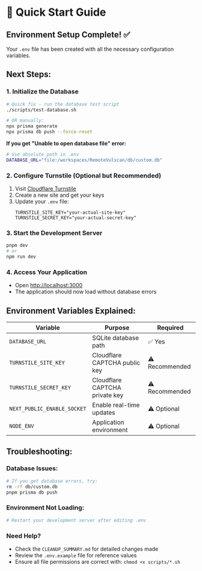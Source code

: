 # 🚀 Quick Start Guide

## Environment Setup Complete! ✅

Your `.env` file has been created with all the necessary configuration variables.

## Next Steps:

### 1. **Initialize the Database**
```bash
# Quick fix - run the database test script
./scripts/test-database.sh

# OR manually:
npx prisma generate
npx prisma db push --force-reset
```

**If you get "Unable to open database file" error:**
```bash
# Use absolute path in .env
DATABASE_URL="file:/workspaces/RemoteVulscan/db/custom.db"
```

### 2. **Configure Turnstile (Optional but Recommended)**
1. Visit [Cloudflare Turnstile](https://developers.cloudflare.com/turnstile/get-started/)
2. Create a new site and get your keys
3. Update your `.env` file:
   ```env
   TURNSTILE_SITE_KEY="your-actual-site-key"
   TURNSTILE_SECRET_KEY="your-actual-secret-key"
   ```

### 3. **Start the Development Server**
```bash
pnpm dev
# or
npm run dev
```

### 4. **Access Your Application**
- Open [http://localhost:3000](http://localhost:3000)
- The application should now load without database errors

## Environment Variables Explained:

| Variable | Purpose | Required |
|----------|---------|----------|
| `DATABASE_URL` | SQLite database path | ✅ Yes |
| `TURNSTILE_SITE_KEY` | Cloudflare CAPTCHA public key | ⚠️ Recommended |
| `TURNSTILE_SECRET_KEY` | Cloudflare CAPTCHA private key | ⚠️ Recommended |
| `NEXT_PUBLIC_ENABLE_SOCKET` | Enable real-time updates | ⚠️ Optional |
| `NODE_ENV` | Application environment | ⚠️ Optional |

## Troubleshooting:

### Database Issues:
```bash
# If you get database errors, try:
rm -rf db/custom.db
pnpm prisma db push
```

### Environment Not Loading:
```bash
# Restart your development server after editing .env
```

### Need Help?
- Check the `CLEANUP_SUMMARY.md` for detailed changes made
- Review the `.env.example` file for reference values
- Ensure all file permissions are correct with: `chmod +x scripts/*.sh`
